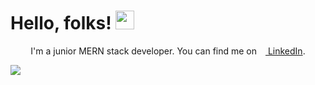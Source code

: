 # Hello, folks! <img src="https://raw.githubusercontent.com/MartinHeinz/MartinHeinz/master/wave.gif" width="30px">

<p align="center">I'm a junior MERN stack developer. You can find me on <a target="_blank" href="https://www.linkedin.com/in/massa-alberto"><img src="https://cdn-icons-png.flaticon.com/512/174/174857.png" style="width: 10px"> LinkedIn</a>.</p>

<img align="center" src="https://github-readme-stats.vercel.app/api/top-langs/?username=alberto-massa&hide=java,html,tex&title_color=ffffff&text_color=c9cacc&icon_color=2bbc8a&bg_color=1d1f21&langs_count=3" />
